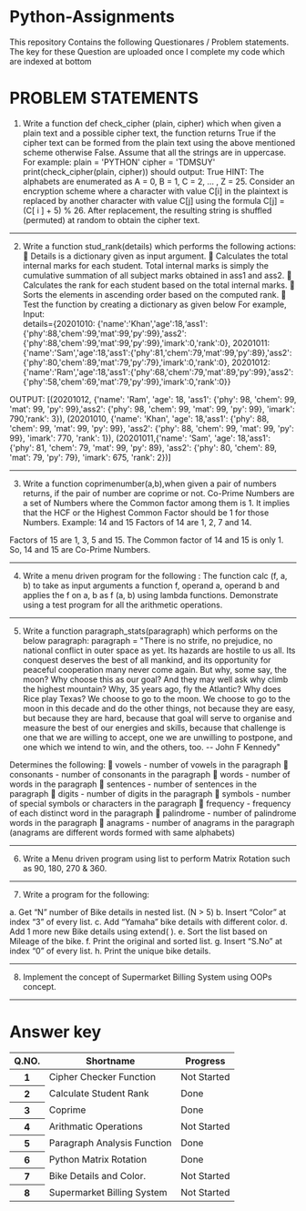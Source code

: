 # Python-Assignments

This repository Contains the following Questionares / Problem statements. The key for these Question are uploaded once I complete my code which are indexed at bottom

<H1>PROBLEM STATEMENTS</H1>

1.	Write a function def check_cipher (plain, cipher) which when given a plain text and a possible cipher text, the function returns True if the cipher text can be formed from the plain text using the above mentioned scheme otherwise False. Assume that all the strings are in uppercase.
For example:
plain = 'PYTHON'
cipher = 'TDMSUY'
print(check_cipher(plain, cipher))
should output: True
HINT: The alphabets are enumerated as A = 0, B = 1, C = 2, … , Z = 25. Consider an encryption scheme where a character with value C[i] in the plaintext is replaced by another character with value C[j] using the formula C[j] = (C[ i ] + 5) % 26. After replacement, the resulting string is shuffled (permuted) at random to obtain the cipher text. 

<hr>

2.	Write a function stud_rank(details) which performs the following actions:
	 Details is a dictionary given as input argument.
	Calculates the total internal marks for each student. Total internal marks is simply the cumulative summation of all subject marks obtained in ass1 and ass2.
	Calculates the rank for each student based on the total internal marks.
	Sorts the elements in ascending order based on the computed rank.
	Test the function by creating a dictionary as given below
For example,
Input:	
details={20201010: {'name':'Khan','age':18,‘ass1':{'phy':88,'chem':99,'mat':99,'py':99},'ass2':{'phy':88,'chem':99,'mat':99,'py':99},'imark':0,'rank':0}, 20201011: {'name':'Sam','age':18,'ass1':{'phy':81,'chem':79,'mat':99,'py':89},'ass2':{'phy':80,'chem':89,'mat':79,'py':79},'imark':0,'rank':0},
20201012: {'name':'Ram','age':18,'ass1':{'phy':68,'chem':79,'mat':89,'py':99},'ass2':{'phy':58,'chem':69,'mat':79,'py':99},'imark':0,'rank':0}}

OUTPUT:
	[(20201012,  {'name': 'Ram',   'age': 18,    'ass1': {'phy': 98, 'chem': 99, 'mat': 99, 'py': 99},'ass2': {'phy': 98, 'chem': 99, 'mat': 99, 'py': 99},
   'imark': 790,'rank': 3}),
 (20201010, {'name': 'Khan', 'age': 18,'ass1': {'phy': 88, 'chem': 99, 'mat': 99, 'py': 99}, 'ass2': {'phy': 88, 'chem': 99, 'mat': 99, 'py': 99},
   'imark': 770, 'rank': 1}),
 (20201011,{'name': 'Sam', 'age': 18,'ass1': {'phy': 81, 'chem': 79, 'mat': 99, 'py': 89}, 'ass2': {'phy': 80, 'chem': 89, 'mat': 79, 'py': 79},
   'imark': 675, 'rank': 2})]

<hr>

3.	Write a function coprimenumber(a,b),when given a pair of numbers returns, if the pair of number are coprime or not.
Co-Prime Numbers are a set of Numbers where the Common factor among them is 1. It implies that the HCF or the Highest Common Factor should be 1 for those Numbers.
Example:
14 and 15
Factors of 14 are 1, 2, 7 and 14.
 
Factors of 15 are 1, 3, 5 and 15.
The Common factor of 14 and 15 is only 1. So, 14 and 15 are Co-Prime Numbers.

<hr>

4.	Write a menu driven program for the following :
The function calc (f, a, b) to take as input arguments a function f, operand a, operand b and applies the f on a, b as f (a, b) using lambda functions. Demonstrate using a test program for all the arithmetic operations.

<hr>

5.	Write a function paragraph_stats(paragraph) which performs on the below paragraph:
paragraph = "There is no strife, no prejudice, no national conflict in outer space as yet. Its hazards are hostile to us all. Its conquest deserves the best of all mankind, and its opportunity for peaceful cooperation many never come again. But why, some say, the moon? Why choose this as our goal? And they may well ask why climb the highest mountain? Why, 35 years ago, fly the Atlantic? Why does Rice play Texas? We choose to go to the moon. We choose to go to the moon in this decade and do the other things, not because they are easy, but because they are hard, because that goal will serve to organise and measure the best of our energies and skills, because that challenge is one that we are willing to accept, one we are unwilling to postpone, and one which we intend to win, and the others, too. -- John F Kennedy"

Determines the following:
	vowels - number of vowels in the paragraph
	consonants - number of consonants in the paragraph
	words - number of words in the paragraph
	sentences - number of sentences in the paragraph
	digits - number of digits in the paragraph
	symbols - number of special symbols or characters in the paragraph
	frequency - frequency of each distinct word in the paragraph
	palindrome - number of palindrome words in the paragraph
	anagrams - number of anagrams in the paragraph (anagrams are different words formed with same alphabets)

<hr>

6.	Write a Menu driven program using list to perform Matrix Rotation such as 90, 180, 270 & 360.

<hr>

7.	Write a program for the following:

a.	Get “N” number of Bike details in nested list. (N > 5)
b.	Insert “Color” at index “3” of every list.
c.	Add “Yamaha” bike details with different color.
d.	Add 1 more new Bike details using extend( ).
e.	Sort the list based on Mileage of the bike.
f.	Print the original and sorted list.
g.	Insert “S.No” at index “0” of every list.
h.	Print the unique bike details.

<hr>

8.	Implement the concept of Supermarket Billing System using OOPs concept.

<hr>

<H1>Answer key</H1>

<table>
    <thead>
        <tr>
            <th>Q.NO.</th>
            <th>Shortname</th>
            <th>Progress</th>
        </tr>
    </thead>
    <tbody>
        <tr>
            <th>1</th>
            <td>Cipher Checker Function</td>
            <td>Not Started</td>
        </tr>
        <tr>
            <th>2</th>
            <td>Calculate Student Rank</td>
            <td>Done</td>
        </tr>
        <tr>
            <th>3</th>
            <td>Coprime</td>
            <td>Done</td>
        </tr>
        <tr>
            <th>4</th>
            <td>Arithmatic Operations</td>
            <td>Not Started</td>
        </tr>
        <tr>
            <th>5</th>
            <td>Paragraph Analysis Function</td>
            <td>Done</td>
        </tr>
        <tr>
            <th>6</th>
            <td>Python Matrix Rotation</td>
            <td>Done</td>
        </tr>
        <tr>
            <th>7</th>
            <td>Bike Details and Color.</td>
            <td>Not Started</td>
        </tr>
        <tr>
            <th>8</th>
            <td>Supermarket Billing System</td>
            <td>Not Started</td>
        </tr>
    </tbody>
</table>
